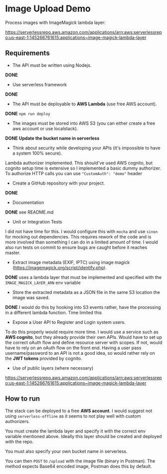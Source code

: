 # Image Upload Demo

Process images with ImageMagick lambda layer:

https://serverlessrepo.aws.amazon.com/applications/arn:aws:serverlessrepo:us-east-1:145266761615:applications~image-magick-lambda-layer

## Requirements

- The API must be written using Nodejs.

**DONE**

- Use serverless framework

**DONE**

- The API must be deployable to **AWS Lambda** (use free AWS account).

**DONE** `npm run deploy`

- The images must be stored into AWS S3 (you can either create a free aws account or use localstack).

**DONE** **Update the bucket name in serverless**

- Think about security while developing your APIs (it's impossible to have a system 100% secure).

Lambda authorizer implemented. This should've used AWS cognito, but cognito setup time is extensive so I implemented a basic dummy authorizer. To authorize HTTP calls
you can use `"CustomAuth": "demo"` header

- Create a GitHub repository with your project.

**DONE**

- Documentation

**DONE** see README.md

- Unit or Integration Tests

I did not have time for this. I would configure this with `mocha` and use `sinon` for mocking out dependencies. This requires rework of the code and is more involved than something I can do in a limited amount of time. I would also run tests on commit to ensure bugs are caught before it reaches master.

- Extract image metadata (EXIF, IPTC) using image magick (https://imagemagick.org/script/identify.php).

**DONE** uses a lambda layer that must be implemented and specified with the `IMAGE_MAGICK_LAYER_ARN` env variable

- Store the extracted metadata as a JSON file in the same S3 location the image was saved.

**DONE** I would do this by hooking into S3 events rather, have the processing in a different lambda function. Time limited this

- Expose a User API to Register and Login system users.

To do this properly would require more time. I would use a service such as **AWS cognito**, but they already provide their own APIs. Would have to set up the correct oAuth flow and define resource server with scopes. If not, would have to rely on an oAuth flow on the front end. Having a user pass username/password to an API is not a good idea, so would rather rely on the **JWT tokens** provided by cognito.

- Use of public layers (where necessary)

https://serverlessrepo.aws.amazon.com/applications/arn:aws:serverlessrepo:us-east-1:145266761615:applications~image-magick-lambda-layer


## How to run

The stack can be deployed to a free **AWS account**. I would suggest not using `serverless-offline` as it seems to not play well with custom authorizers.

You must create the lambda layer and specify it with the correct env variable mentioned above. Ideally this layer should be created and deployed with the repo.

You must also specify your own bucket name in serverless.

You can then `POST` to `/upload` with the image file (binary in Postman). The method expects Base64 encoded image, Postman does this by default.
